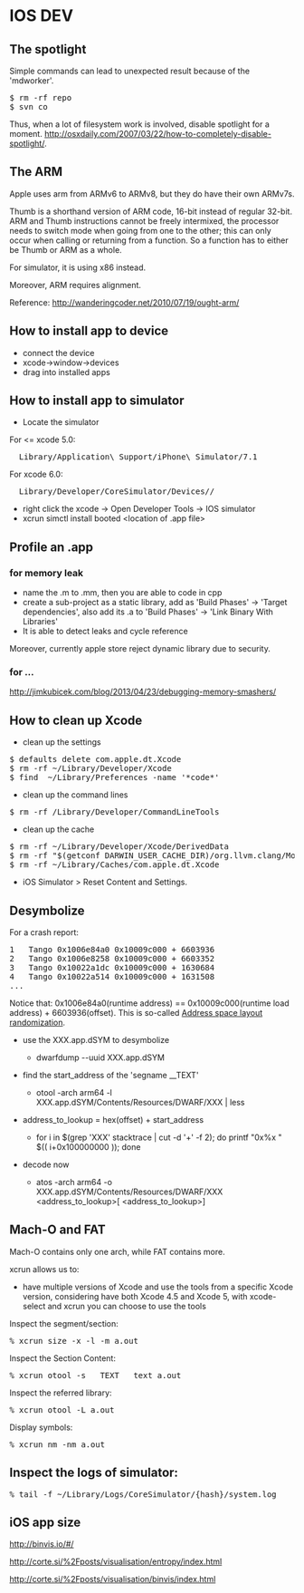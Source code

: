 # IOS DEV

## The spotlight

Simple commands can lead to unexpected result because of the 'mdworker'.

<pre>
$ rm -rf repo
$ svn co <repo-svn-path>
</pre>

Thus, when a lot of filesystem work is involved, disable spotlight for a moment. http://osxdaily.com/2007/03/22/how-to-completely-disable-spotlight/.

## The ARM

Apple uses arm from ARMv6 to ARMv8, but they do have their own ARMv7s.

Thumb is a shorthand version of ARM code, 16-bit instead of regular 32-bit. 
ARM and Thumb instructions cannot be freely intermixed, the processor needs to 
switch mode when going from one to the other; this can only occur when calling 
or returning from a function. So a function has to either be Thumb or ARM as a whole.

For simulator, it is using x86 instead.

Moreover, ARM requires alignment.

Reference: http://wanderingcoder.net/2010/07/19/ought-arm/

## How to install app to device

* connect the device
* xcode->window->devices 
* drag into installed apps

## How to install app to simulator

* Locate the simulator

For <= xcode 5.0: 

<pre>
  Library/Application\ Support/iPhone\ Simulator/7.1
</pre>

For xcode 6.0:

<pre>
  Library/Developer/CoreSimulator/Devices/<the simulator id>/
</pre>

* right click the xcode -> Open Developer Tools -> IOS simulator
* xcrun simctl install booted <location of .app file>


## Profile an .app 

### for memory leak

* name the .m to .mm, then you are able to code in cpp
* create a sub-project as a static library, add as 'Build Phases' -> 'Target dependencies',
  also add its .a to 'Build Phases' -> 'Link Binary With Libraries'
* It is able to detect leaks and cycle reference

Moreover, currently apple store reject dynamic library due to security.

### for ...

http://jimkubicek.com/blog/2013/04/23/debugging-memory-smashers/


## How to clean up Xcode

- clean up the settings

<pre>
$ defaults delete com.apple.dt.Xcode
$ rm -rf ~/Library/Developer/Xcode
$ find  ~/Library/Preferences -name '*code*'  
</pre>

- clean up the command lines

<pre>
$ rm -rf /Library/Developer/CommandLineTools
</pre>

- clean up the cache

<pre>
$ rm -rf ~/Library/Developer/Xcode/DerivedData
$ rm -rf "$(getconf DARWIN_USER_CACHE_DIR)/org.llvm.clang/ModuleCache"
$ rm -rf ~/Library/Caches/com.apple.dt.Xcode
</pre>

- iOS Simulator > Reset Content and Settings.

## Desymbolize

For a crash report:

<pre>
1   Tango 0x1006e84a0 0x10009c000 + 6603936
2   Tango 0x1006e8258 0x10009c000 + 6603352
3   Tango 0x10022a1dc 0x10009c000 + 1630684
4   Tango 0x10022a514 0x10009c000 + 1631508
...
</pre>

Notice that: 0x1006e84a0(runtime address) == 0x10009c000(runtime load address) + 6603936(offset). This is so-called [Address space layout randomization](https://en.wikipedia.org/wiki/Address_space_layout_randomization).

- use the XXX.app.dSYM to desymbolize

	- dwarfdump --uuid XXX.app.dSYM

- find the start_address of the 'segname __TEXT' 

	- otool -arch arm64 -l XXX.app.dSYM/Contents/Resources/DWARF/XXX | less

- address_to_lookup = hex(offset) + start_address

	- for i in $(grep 'XXX' stacktrace | cut -d '+' -f 2); do printf "0x%x " $(( i+0x100000000 )); done

- decode now
	
	- atos -arch arm64 -o XXX.app.dSYM/Contents/Resources/DWARF/XXX <address_to_lookup>[ <address_to_lookup>]

## Mach-O and FAT

Mach-O contains only one arch, while FAT contains more.

xcrun allows us to:

- have multiple versions of Xcode and use the tools from a specific Xcode version, considering have both Xcode 4.5 and Xcode 5, with xcode-select and xcrun you can choose to use the tools 

Inspect the segment/section:

<pre>
% xcrun size -x -l -m a.out
</pre>

Inspect the Section Content:

<pre>
% xcrun otool -s __TEXT __text a.out 
</pre>

Inspect the referred library:

<pre>
% xcrun otool -L a.out
</pre>

Display symbols:

<pre>
% xcrun nm -nm a.out 
</pre>


## Inspect the logs of simulator:

<pre>
% tail -f ~/Library/Logs/CoreSimulator/{hash}/system.log
</pre>


## iOS app size

http://binvis.io/#/

http://corte.si/%2Fposts/visualisation/entropy/index.html

http://corte.si/%2Fposts/visualisation/binvis/index.html